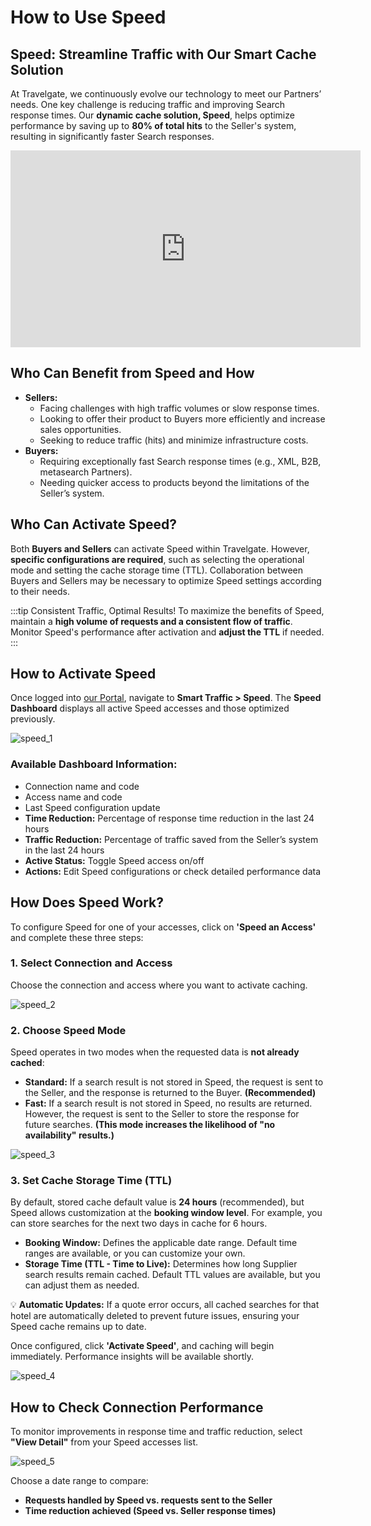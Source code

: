 ﻿---
sidebar_position: 2
---

# How to Use Speed

## Speed: Streamline Traffic with Our Smart Cache Solution

At Travelgate, we continuously evolve our technology to meet our Partners’ needs. One key challenge is reducing traffic and improving Search response times. Our **dynamic cache solution, Speed**, helps optimize performance by saving up to **80% of total hits** to the Seller's system, resulting in significantly faster Search responses.

<iframe width="560" height="315" src="https://www.youtube.com/embed/uZO0Wm74wMA?si=gWCRLuObK1RjvLJ0" title="YouTube video player" frameborder="0" allow="accelerometer; autoplay; clipboard-write; encrypted-media; gyroscope; picture-in-picture; web-share" referrerpolicy="strict-origin-when-cross-origin" allowfullscreen></iframe>

## Who Can Benefit from Speed and How

- **Sellers:**
  - Facing challenges with high traffic volumes or slow response times.
  - Looking to offer their product to Buyers more efficiently and increase sales opportunities.
  - Seeking to reduce traffic (hits) and minimize infrastructure costs.
- **Buyers:**
  - Requiring exceptionally fast Search response times (e.g., XML, B2B, metasearch Partners).
  - Needing quicker access to products beyond the limitations of the Seller’s system.

## Who Can Activate Speed?
Both **Buyers and Sellers** can activate Speed within Travelgate. However, **specific configurations are required**, such as selecting the operational mode and setting the cache storage time (TTL). Collaboration between Buyers and Sellers may be necessary to optimize Speed settings according to their needs.

:::tip Consistent Traffic, Optimal Results!
To maximize the benefits of Speed, maintain a **high volume of requests and a consistent flow of traffic**. Monitor Speed's performance after activation and **adjust the TTL** if needed.
:::

## How to Activate Speed
Once logged into [our Portal](https://www.travelgate.com/), navigate to **Smart Traffic > Speed**. The **Speed Dashboard** displays all active Speed accesses and those optimized previously.

![speed_1](https://storage.travelgate.com/kbase/speed_1.jpg)

### Available Dashboard Information:
- Connection name and code
- Access name and code
- Last Speed configuration update
- **Time Reduction:** Percentage of response time reduction in the last 24 hours
- **Traffic Reduction:** Percentage of traffic saved from the Seller’s system in the last 24 hours
- **Active Status:** Toggle Speed access on/off
- **Actions:** Edit Speed configurations or check detailed performance data

## How Does Speed Work?
To configure Speed for one of your accesses, click on **'Speed an Access'** and complete these three steps:

### 1. Select Connection and Access
Choose the connection and access where you want to activate caching.

![speed_2](https://storage.travelgate.com/kbase/speed_2.jpg)

### 2. Choose Speed Mode
Speed operates in two modes when the requested data is **not already cached**:
- **Standard:** If a search result is not stored in Speed, the request is sent to the Seller, and the response is returned to the Buyer. **(Recommended)**
- **Fast:** If a search result is not stored in Speed, no results are returned. However, the request is sent to the Seller to store the response for future searches. **(This mode increases the likelihood of "no availability" results.)**

![speed_3](https://storage.travelgate.com/kbase/speed_3.jpg)

### 3. Set Cache Storage Time (TTL)
By default, stored cache default value is **24 hours** (recommended), but Speed allows customization at the **booking window level**. For example, you can store searches for the next two days in cache for 6 hours.

- **Booking Window:** Defines the applicable date range. Default time ranges are available, or you can customize your own.
- **Storage Time (TTL - Time to Live):** Determines how long Supplier search results remain cached. Default TTL values are available, but you can adjust them as needed.

💡 **Automatic Updates:** If a quote error occurs, all cached searches for that hotel are automatically deleted to prevent future issues, ensuring your Speed cache remains up to date.

Once configured, click **'Activate Speed'**, and caching will begin immediately. Performance insights will be available shortly.

![speed_4](https://storage.travelgate.com/kbase/speed_4.jpg)

## How to Check Connection Performance
To monitor improvements in response time and traffic reduction, select **"View Detail"** from your Speed accesses list.

![speed_5](https://storage.travelgate.com/kbase/speed_5.jpg)

Choose a date range to compare:
- **Requests handled by Speed vs. requests sent to the Seller**
- **Time reduction achieved (Speed vs. Seller response times)**
